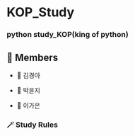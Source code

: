 # KOP_Study

### python study_KOP(king of python)



👑 Members
-----------



- 🐣 김경아
  

- 🐣 박윤지


- 🐣 이가은





### 🪄 Study Rules
